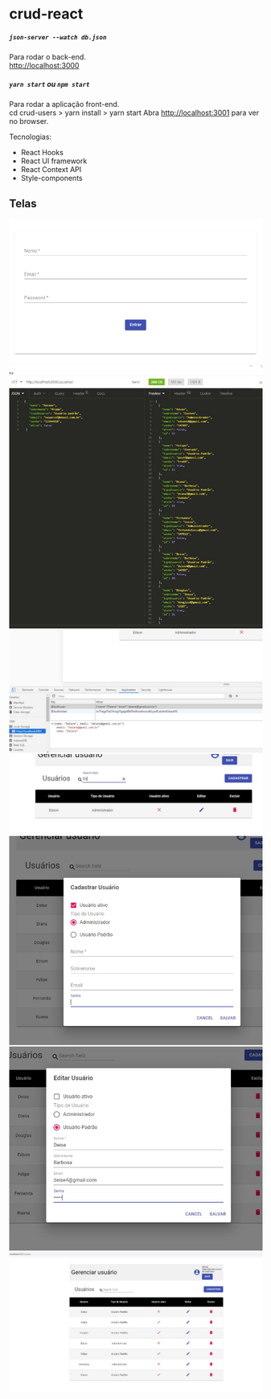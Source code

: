 # crud-react


##### `json-server --watch db.json`

Para rodar o back-end.\
[http://localhost:3000](http://localhost:3000)

##### `yarn start` ou `npm start`

Para rodar a aplicação front-end.\
cd crud-users > yarn install > yarn start
Abra [http://localhost:3001](http://localhost:3001) para ver no browser.


Tecnologias:

- React Hooks
- React UI framework
- React Context API
- Style-components

## Telas

<p align="center">
    <img alt="form" title="form" src="image/form.JPG">
    <img alt="insomnia" title="insomnia" src="image/backend.JPG">
    <img alt="localstorage" title="localstorage" src="image/localstorage.JPG">
    <img alt="search" title="search" src="image/search.JPG">
    <img alt="cadastrar" title="cadastrar" src="image/cadastrar.JPG">
    <img alt="editar" title="editar" src="image/editar.JPG">
    <img alt="lista" title="lista" src="image/lista.JPG">
</p>